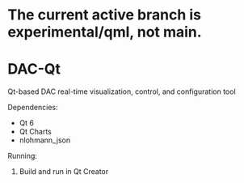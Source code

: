 # **The current active branch is experimental/qml, not main.**

# DAC-Qt
Qt-based DAC real-time visualization, control, and configuration tool

Dependencies:
- Qt 6
- Qt Charts
- nlohmann_json

Running:
1. Build and run in Qt Creator
